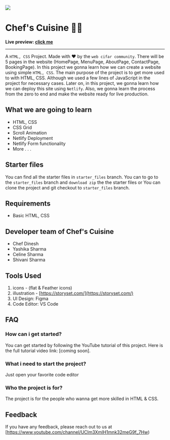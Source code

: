 ![](./readmeImg/banner.png)

# Chef's Cuisine 👨‍🍳

**Live preview: [click me](http://Chefs-s-cuisine.netlify.app)**


---

A `HTML, CSS` Project. Made with ♥ by the `web cifar community`. There will be 5 pages in the website (HomePage, MenuPage, AboutPage, ContactPage, BookingPage). In this project we gonna learn how we can create a website using simple `HTML, CSS`. The main purpose of the project is to get more used to with HTML, CSS. Although we used a few lines of JavaScript in the project for necessary cases. Later on, in this project, we gonna learn how we can deploy this site using `Netlify`. Also, we gonna learn the process from the zero to end and make the website ready for live production.

## What we are going to learn

- HTML, CSS
- CSS Grid
- Scroll Animation
- Netlify Deployment
- Netlify Form functionality
- More . . .

## Starter files

You can find all the starter files in `starter_files` branch. You can to go to the `starter_files` branch and `download zip` the the starter files or You can clone the project and git checkout to `starter_files` branch.

## Requirements

- Basic HTML, CSS

## Developer team of Chef's Cuisine

- Chef Dinesh
- Yashika Sharma
- Celine Sharma
- Shivani Sharma

## Tools Used

1. icons - (flat & Feather icons)
2. illustration - [https://storyset.com/](https://storyset.com/)
3. UI Design: Figma
4. Code Editor: VS Code



## FAQ

### How can i get started?

You can get started by following the YouTube tutorial of this project. Here is the full tutorial video link: [coming soon].

### What i need to start the project?

Just open your favorite code editor

### Who the project is for?

The project is for the people who wanna get more skilled in HTML & CSS.

## Feedback

If you have any feedback, please reach out to us at [https://www.youtube.com/channel/UClm3XmlH1mnk32meG9f_7Hw)



